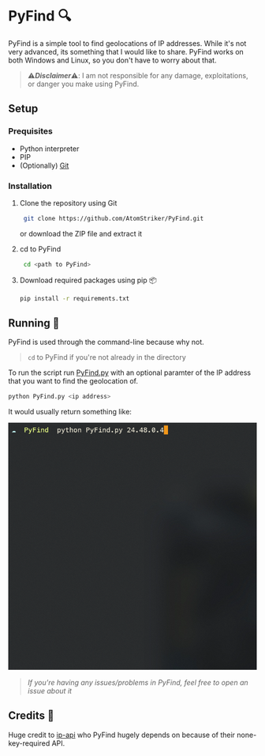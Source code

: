 # PyFind :mag:

PyFind is a simple tool to find geolocations of IP addresses. While it's not very advanced, its something that I would like to share. PyFind works on both Windows and Linux, so you don't have to worry about that.

> :warning:***Disclaimer***:warning:: I am not responsible for any damage, exploitations, or danger you make using PyFind.

## Setup

### Prequisites

- Python interpreter
- PIP
- (Optionally) [Git](https://git-scm.com)

### Installation

1. Clone the repository using Git

   ```bash
    git clone https://github.com/AtomStriker/PyFind.git
   ```

   or download the ZIP file and extract it

2. cd to PyFind
   ```bash 
    cd <path to PyFind>
   ```

3. Download required packages using pip :package:

   ```bash
   pip install -r requirements.txt  
   ```

## Running :running:

PyFind is used through the command-line because why not.

> `cd` to PyFind if you're not already in the directory

To run the script run [PyFind.py](PyFind.py) with an optional paramter of the IP address that you want to find the geolocation of.

```bash
python PyFind.py <ip address>
```

It would usually return something like:


<img src="img/70l0iVCPVR.gif">

> *If you're having any issues/problems in PyFind, feel free to open an issue about it*

## Credits :sparkling_heart:

Huge credit to [ip-api](https://ip-api.com/) who PyFind hugely depends on because of their none-key-required API.
